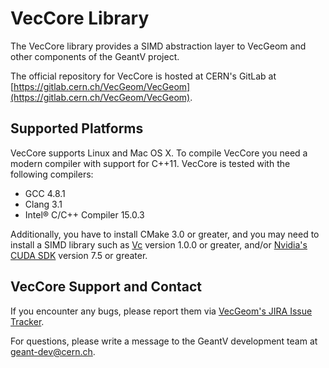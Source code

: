 VecCore Library
===============

The VecCore library provides a SIMD abstraction layer to VecGeom and other
components of the GeantV project.

The official repository for VecCore is hosted at CERN's GitLab at
[https://gitlab.cern.ch/VecGeom/VecGeom](https://gitlab.cern.ch/VecGeom/VecGeom).

Supported Platforms
-------------------

VecCore supports Linux and Mac OS X. To compile VecCore you need a modern
compiler with support for C++11. VecCore is tested with the following compilers:

- GCC 4.8.1
- Clang 3.1
- Intel® C/C++ Compiler 15.0.3

Additionally, you have to install CMake 3.0 or greater, and you may need to
install a SIMD library such as [Vc](https://github.com/VcDevel/Vc) version 1.0.0
or greater, and/or [Nvidia's CUDA SDK](http://developer.nvidia.com/cuda) version
7.5 or greater.

VecCore Support and Contact
---------------------------

If you encounter any bugs, please report them via
[VecGeom's JIRA Issue Tracker](https://its.cern.ch/jira/browse/VECGEOM).

For questions, please write a message to the GeantV development team at
<geant-dev@cern.ch>.


